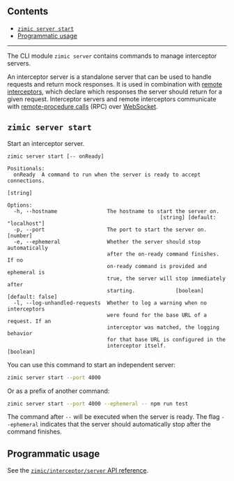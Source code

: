 ## Contents <!-- omit from toc -->

- [`zimic server start`](#zimic-server-start)
- [Programmatic usage](#programmatic-usage)

---

The CLI module `zimic server` contains commands to manage interceptor servers.

An interceptor server is a standalone server that can be used to handle requests and return mock responses. It is used
in combination with [remote interceptors](Getting-Started#remote-http-interceptors), which declare which responses the
server should return for a given request. Interceptor servers and remote interceptors communicate with
[remote-procedure calls](https://en.wikipedia.org/wiki/Remote_procedure_call) (RPC) over
[WebSocket](https://developer.mozilla.org/en-US/docs/Web/API/WebSockets_API).

## `zimic server start`

Start an interceptor server.

```
zimic server start [-- onReady]

Positionals:
  onReady  A command to run when the server is ready to accept connections.
                                                                        [string]

Options:
  -h, --hostname                The hostname to start the server on.
                                                 [string] [default: "localhost"]
  -p, --port                    The port to start the server on.        [number]
  -e, --ephemeral               Whether the server should stop automatically
                                after the on-ready command finishes. If no
                                on-ready command is provided and ephemeral is
                                true, the server will stop immediately after
                                starting.             [boolean] [default: false]
  -l, --log-unhandled-requests  Whether to log a warning when no interceptors
                                were found for the base URL of a request. If an
                                interceptor was matched, the logging behavior
                                for that base URL is configured in the
                                interceptor itself.                    [boolean]
```

You can use this command to start an independent server:

```bash
zimic server start --port 4000
```

Or as a prefix of another command:

```bash
zimic server start --port 4000 --ephemeral -- npm run test
```

The command after `--` will be executed when the server is ready. The flag `--ephemeral` indicates that the server
should automatically stop after the command finishes.

## Programmatic usage

See the [`zimic/interceptor/server` API reference](API-reference:-`zimic`-interceptor-server).

